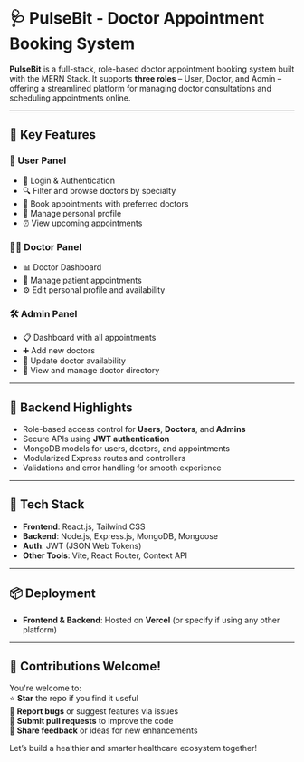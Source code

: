  # 🩺 PulseBit - Doctor Appointment Booking System

**PulseBit** is a full-stack, role-based doctor appointment booking system built with the MERN Stack. It supports **three roles** – User, Doctor, and Admin – offering a streamlined platform for managing doctor consultations and scheduling appointments online.

---

## 🚀 Key Features

### 👤 User Panel  
- 🔐 Login & Authentication  
- 🔍 Filter and browse doctors by specialty  
- 📅 Book appointments with preferred doctors  
- 🧾 Manage personal profile  
- ⏰ View upcoming appointments  

### 🧑‍⚕️ Doctor Panel  
- 📊 Doctor Dashboard  
- 📆 Manage patient appointments  
- ⚙️ Edit personal profile and availability  

### 🛠️ Admin Panel  
- 📋 Dashboard with all appointments  
- ➕ Add new doctors  
- 🔄 Update doctor availability  
- 📁 View and manage doctor directory  

---

## 🔧 Backend Highlights

- Role-based access control for **Users**, **Doctors**, and **Admins**  
- Secure APIs using **JWT authentication**  
- MongoDB models for users, doctors, and appointments  
- Modularized Express routes and controllers  
- Validations and error handling for smooth experience  

---

## 🧪 Tech Stack

- **Frontend**: React.js, Tailwind CSS  
- **Backend**: Node.js, Express.js, MongoDB, Mongoose  
- **Auth**: JWT (JSON Web Tokens)  
- **Other Tools**: Vite, React Router, Context API  

---

## 📦 Deployment

- **Frontend & Backend**: Hosted on **Vercel** (or specify if using any other platform)

---

## 🤝 Contributions Welcome!

You're welcome to:  
⭐ **Star** the repo if you find it useful  
🐛 **Report bugs** or suggest features via issues  
🔧 **Submit pull requests** to improve the code  
💬 **Share feedback** or ideas for new enhancements  

Let’s build a healthier and smarter healthcare ecosystem together!
